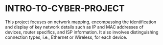 # INTRO-TO-CYBER-PROJECT
This project focuses on network mapping, encompassing the identification and display of key network details such as IP and MAC addresses of devices, router specifics, and ISP information. It also involves distinguishing connection types, i.e., Ethernet or Wireless, for each device. 
